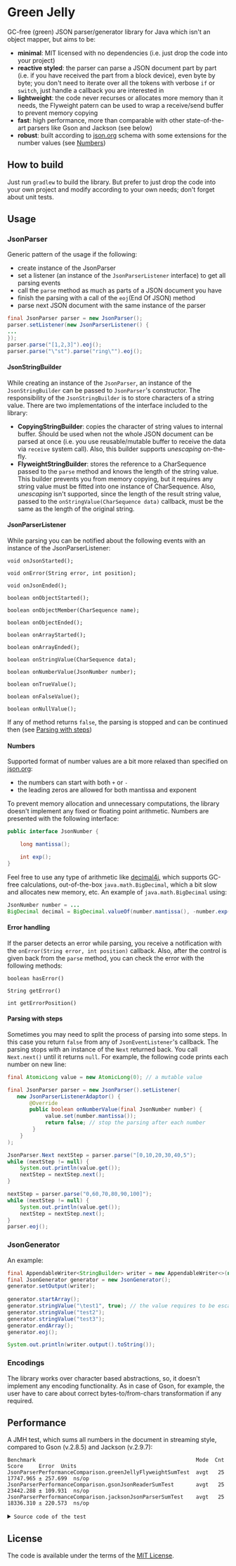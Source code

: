 # Green Jelly

GC-free (green) JSON parser/generator library for Java which isn't an object mapper, but aims to be:

* **minimal**: MIT licensed with no dependencies (i.e. just drop the code into your project)
* **reactive styled**: the parser can parse a JSON document part by part (i.e. if you have received the part from a block device), even byte by byte; you don't need to iterate over all the tokens with verbose `if` or `switch`, just handle a callback you are interested in
* **lightweight**: the code never recurses or allocates more memory than it needs, the Flyweight patern can be used to wrap a receive/send buffer to prevent memory copying
* **fast**: high performance, more than comparable with other state-of-the-art parsers like Gson and Jackson (see below)
* **robust**: built according to [json.org](https://json.org/) schema with some extensions for the number values (see [Numbers](#numbers))

## How to build

Just run `gradlew` to build the library. But prefer to just drop the code into your own project and modify according to your own needs; don't forget about unit tests.

## Usage

### JsonParser

Generic pattern of the usage if the following:
* create instance of the JsonParser
* set a listener (an instance of the `JsonParserListener` interface) to get all parsing events
* call the `parse` method as much as parts of a JSON document you have
* finish the parsing with a call of the `eoj`(End Of JSON) method
* parse next JSON document with the same instance of the parser

```java
final JsonParser parser = new JsonParser();
parser.setListener(new JsonParserListener() {
...
});
parser.parse("[1,2,3]").eoj();
parser.parse("\"st").parse("ring\"").eoj();
```
#### JsonStringBuilder

While creating an instance of the `JsonParser`, an instance of the `JsonStringBuilder` can be passed to `JsonParser`'s constructor. The responsibility of the `JsonStringBuilder` is to store characters of a string value. There are two implementations of the interface included to the library:

* **CopyingStringBuilder**: copies the character of string values to internal buffer. Should be used when not the whole JSON document can be parsed at once (i.e. you use reusable/mutable buffer to receive the data via `receive` system call). Also, this builder supports *unescaping* on-the-fly.
* **FlyweightStringBuilder**: stores the reference to a CharSequence passed to the `parse` method and knows the length of the string value. This builder prevents you from memory copying, but it requires any string value must be fitted into one instance of CharSequence. Also, *unescaping* isn't supported, since the length of the result string value, passed to the `onStringValue(CharSequence data)` callback, must be the same as the length of the original string.

#### JsonParserListener

While parsing you can be notified about the following events with an instance of the JsonParserListener:

```
void onJsonStarted();

void onError(String error, int position);

void onJsonEnded();

boolean onObjectStarted();

boolean onObjectMember(CharSequence name);

boolean onObjectEnded();

boolean onArrayStarted();

boolean onArrayEnded();

boolean onStringValue(CharSequence data);

boolean onNumberValue(JsonNumber number);

boolean onTrueValue();

boolean onFalseValue();

boolean onNullValue();
```
If any of method returns `false`, the parsing is stopped and can be continued then (see [Parsing with steps](#parsing-with-steps))

#### Numbers

Supported format of number values are a bit more relaxed than specified on  [json.org](https://json.org/):
* the numbers can start with both `+` or `-`
* the leading zeros are allowed for both mantissa and exponent

To prevent memory allocation and unnecessary computations, the library doesn't implement any fixed or floating point arithmetic. Numbers are presented with the following interface:
```java
public interface JsonNumber {

    long mantissa();

    int exp();
}
```
Feel free to use any type of arithmetic like [decimal4j](https://github.com/tools4j/decimal4j), which supports GC-free calculations, out-of-the-box `java.math.BigDecimal`, which a bit slow and allocates new memory, etc. An example of `java.math.BigDecimal` using:

```java
JsonNumber number = ...
BigDecimal decimal = BigDecimal.valueOf(number.mantissa(), -number.exp());
```

#### Error handling

If the parser detects an error while parsing, you receive a notification with the `onError(String error, int position)` callback. Also, after the control is given back from the `parse` method, you can check the error with the following methods:
```
boolean hasError()

String getError()
    
int getErrorPosition()
```
#### Parsing with steps
Sometimes you may need to split the process of parsing into some steps. In this case you return `false` from any of `JsonEventListener`'s callback. The parsing stops with an instance of the `Next` returned back. You call `Next.next()` until it returns `null`. For example, the following code prints each number on new line:

```java
final AtomicLong value = new AtomicLong(0); // a mutable value

final JsonParser parser = new JsonParser().setListener(
   new JsonParserListenerAdaptor() {
       @Override
       public boolean onNumberValue(final JsonNumber number) {
            value.set(number.mantissa());
            return false; // stop the parsing after each number
        }
    }
);

JsonParser.Next nextStep = parser.parse("[0,10,20,30,40,5");
while (nextStep != null) {
    System.out.println(value.get());
    nextStep = nextStep.next();
}

nextStep = parser.parse("0,60,70,80,90,100]");
while (nextStep != null) {
    System.out.println(value.get());
    nextStep = nextStep.next();
}
parser.eoj();
```

### JsonGenerator

An example:
```java
final AppendableWriter<StringBuilder> writer = new AppendableWriter<>(new StringBuilder());
final JsonGenerator generator = new JsonGenerator();
generator.setOutput(writer);
       
generator.startArray();
generator.stringValue("\test1", true); // the value requires to be escaped
generator.stringValue("test2");
generator.stringValue("test3");
generator.endArray();
generator.eoj();

System.out.println(writer.output().toString());
```

### Encodings

The library works over character based abstractions, so, it doesn't implement any encoding functionality. As in case of Gson, for example, the user have to care about correct bytes-to/from-chars transformation if any required.

## Performance

A JMH test, which sums all numbers in the document in streaming style, compared to Gson (v.2.8.5) and Jackson (v.2.9.7):
```
Benchmark                                                   Mode  Cnt      Score     Error  Units
JsonParserPerformanceComparison.greenJellyFlyweightSumTest  avgt   25  17747.965 ± 257.699  ns/op
JsonParserPerformanceComparison.gsonJsonReaderSumTest       avgt   25  23442.288 ± 109.931  ns/op
JsonParserPerformanceComparison.jacksonJsonParserSumTest    avgt   25  18336.310 ± 220.573  ns/op
```

<details><summary markdown="span"><code>Source code of the test</code></summary>
<p>

```java
import com.fasterxml.jackson.core.JsonFactory;
import com.google.gson.stream.JsonReader;
import com.google.gson.stream.JsonToken;
import java.io.IOException;
import java.io.StringReader;
import java.util.concurrent.TimeUnit;
import org.green.jelly.FlyweightStringBuilder;
import org.green.jelly.JsonNumber;
import org.green.jelly.JsonParser;
import org.green.jelly.JsonParserListenerAdaptor;
import org.openjdk.jmh.annotations.Benchmark;
import org.openjdk.jmh.annotations.BenchmarkMode;
import org.openjdk.jmh.annotations.Level;
import org.openjdk.jmh.annotations.Mode;
import org.openjdk.jmh.annotations.OutputTimeUnit;
import org.openjdk.jmh.annotations.Scope;
import org.openjdk.jmh.annotations.Setup;
import org.openjdk.jmh.annotations.State;
import org.openjdk.jmh.annotations.TearDown;

@BenchmarkMode(Mode.AverageTime)
@OutputTimeUnit(TimeUnit.NANOSECONDS)
public class JsonParserPerformanceComparison {

    public static final String JSON = "[\n"
        + "  {\"property1\":100,\"property2\":200,\"property3\":300,\"property4\":[400,500,600,700],\"property5\":true},\n"
        + "  {\"property1\":100,\"property2\":200,\"property3\":300,\"property4\":[400,500,600,700],\"property5\":false},\n"
        + "  {\"property1\":100,\"property2\":200,\"property3\":300,\"property4\":[400,500,600,700],\"property5\":true},\n"
        + "  {\"property1\":100,\"property2\":200,\"property3\":300,\"property4\":[400,500,600,700],\"property5\":false},\n"
        + "  {\"property1\":100,\"property2\":200,\"property3\":300,\"property4\":[400,500,600,700],\"property5\":true},\n"
        + "  {\"property1\":100,\"property2\":200,\"property3\":300,\"property4\":[400,500,600,700],\"property5\":false},\n"
        + "  {\"property1\":100,\"property2\":200,\"property3\":300,\"property4\":[400,500,600,700],\"property5\":true},\n"
        + "  {\"property1\":100,\"property2\":200,\"property3\":300,\"property4\":[400,500,600,700],\"property5\":false},\n"
        + "  {\"property1\":100,\"property2\":200,\"property3\":300,\"property4\":[400,500,600,700],\"property5\":true},\n"
        + "  {\"property1\":100,\"property2\":200,\"property3\":300,\"property4\":[400,500,600,700],\"property5\":false},\n"
        + "  {\"property1\":100,\"property2\":200,\"property3\":300,\"property4\":[400,500,600,700],\"property5\":true},\n"
        + "  {\"property1\":100,\"property2\":200,\"property3\":300,\"property4\":[400,500,600,700],\"property5\":false},\n"
        + "  {\"property1\":100,\"property2\":200,\"property3\":300,\"property4\":[400,500,600,700],\"property5\":true},\n"
        + "  {\"property1\":100,\"property2\":200,\"property3\":300,\"property4\":[400,500,600,700],\"property5\":false},\n"
        + "  {\"property1\":100,\"property2\":200,\"property3\":300,\"property4\":[400,500,600,700],\"property5\":true},\n"
        + "  {\"property1\":100,\"property2\":200,\"property3\":300,\"property4\":[400,500,600,700],\"property5\":false},\n"
        + "  {\"property1\":100,\"property2\":200,\"property3\":300,\"property4\":[400,500,600,700],\"property5\":true},\n"
        + "  {\"property1\":100,\"property2\":200,\"property3\":300,\"property4\":[400,500,600,700],\"property5\":false},\n"
        + "  {\"property1\":100,\"property2\":200,\"property3\":300,\"property4\":[400,500,600,700],\"property5\":true},\n"
        + "  {\"property1\":100,\"property2\":200,\"property3\":300,\"property4\":[400,500,600,700],\"property5\":false},\n"
        + "  {\"property1\":100,\"property2\":200,\"property3\":300,\"property4\":[400,500,600,700],\"property5\":true},\n"
        + "  {\"property1\":100,\"property2\":200,\"property3\":300,\"property4\":[400,500,600,700],\"property5\":false},\n"
        + "  {\"property1\":100,\"property2\":200,\"property3\":300,\"property4\":[400,500,600,700],\"property5\":true},\n"
        + "  {\"property1\":100,\"property2\":200,\"property3\":300,\"property4\":[400,500,600,700],\"property5\":false},\n"
        + "  {\"property1\":100,\"property2\":200,\"property3\":300,\"property4\":[400,500,600,700],\"property5\":true},\n"
        + "  {\"property1\":100,\"property2\":200,\"property3\":300,\"property4\":[400,500,600,700],\"property5\":false},\n"
        + "  {\"property1\":100,\"property2\":200,\"property3\":300,\"property4\":[400,500,600,700],\"property5\":true},\n"
        + "  {\"property1\":100,\"property2\":200,\"property3\":300,\"property4\":[400,500,600,700],\"property5\":false},\n"
        + "  {\"property1\":100,\"property2\":200,\"property3\":300,\"property4\":[400,500,600,700],\"property5\":true},\n"
        + "  {\"property1\":100,\"property2\":200,\"property3\":300,\"property4\":[400,500,600,700],\"property5\":false},\n"
        + "  {\"property1\":100,\"property2\":200,\"property3\":300,\"property4\":[400,500,600,700],\"property5\":true},\n"
        + "  {\"property1\":100,\"property2\":200,\"property3\":300,\"property4\":[400,500,600,700],\"property5\":false},\n"
        + "  {\"property1\":100,\"property2\":200,\"property3\":300,\"property4\":[400,500,600,700],\"property5\":true},\n"
        + "  {\"property1\":100,\"property2\":200,\"property3\":300,\"property4\":[400,500,600,700],\"property5\":false},\n"
        + "  {\"property1\":100,\"property2\":200,\"property3\":300,\"property4\":[400,500,600,700],\"property5\":true},\n"
        + "  {\"property1\":100,\"property2\":200,\"property3\":300,\"property4\":[400,500,600,700],\"property5\":false},\n"
        + "  {\"property1\":100,\"property2\":200,\"property3\":300,\"property4\":[400,500,600,700],\"property5\":true},\n"
        + "  {\"property1\":100,\"property2\":200,\"property3\":300,\"property4\":[400,500,600,700],\"property5\":false},\n"
        + "  {\"property1\":100,\"property2\":200,\"property3\":300,\"property4\":[400,500,600,700],\"property5\":true},\n"
        + "  {\"property1\":100,\"property2\":200,\"property3\":300,\"property4\":[400,500,600,700],\"property5\":false}\n"
        + "]";

    @State(Scope.Thread)
    public static class JellyFlyweightSum extends JsonParserListenerAdaptor {

        public JsonParser parser;
        public long value;

        @Setup(Level.Invocation)
        public void doSetup() {
            value = 0;
            parser = new JsonParser(new FlyweightStringBuilder());
            parser.setListener(this);
        }

        @TearDown(Level.Invocation)
        public void doTearDown() {
            parser.eoj();
        }

        @Override
        public boolean onNumberValue(final JsonNumber number) {
            value += number.mantissa();
            return true;
        }
    }

    @State(Scope.Thread)
    public static class GsonSum {
        JsonReader reader;
        long value;

        @Setup(Level.Invocation)
        public void doSetup() {
            value = 0;
            reader = new JsonReader(new StringReader(JSON));
        }

        @TearDown(Level.Invocation)
        public void doTearDown() throws IOException {
            reader.close();
        }
    }

    @State(Scope.Thread)
    public static class JacksonSum {
        com.fasterxml.jackson.core.JsonParser parser;
        long value;

        @Setup(Level.Invocation)
        public void doSetup() throws Exception {
            value = 0;
            JsonFactory factory = new JsonFactory();
            parser = factory.createParser(JSON);
        }

        @TearDown(Level.Invocation)
        public void doTearDown() throws Exception {
            parser.close();
        }
    }

    @Benchmark
    public void greenJellyFlyweightSumTest(final JellyFlyweightSum sum) {
        sum.parser.parse(JSON);
    }
    
    @Benchmark
    public void gsonJsonReaderSumTest(final GsonSum sum) throws IOException {
        final JsonReader reader = sum.reader;
        _end:
        while (true) {
            final JsonToken token = reader.peek();
            switch (token) {
                case BEGIN_ARRAY:
                    reader.beginArray();
                    break;
                case END_ARRAY:
                    reader.endArray();
                    break;
                case BEGIN_OBJECT:
                    reader.beginObject();
                    break;
                case END_OBJECT:
                    reader.endObject();
                    break;
                case NAME:
                    reader.skipValue();
                    break;
                case STRING:
                    reader.skipValue();
                    break;
                case NUMBER:
                    sum.value += reader.nextLong();
                    break;
                case BOOLEAN:
                    reader.skipValue();
                    break;
                case NULL:
                    reader.skipValue();
                    break;
                case END_DOCUMENT:
                    break _end;
            }
        }
    }

    @Benchmark
    public void jacksonJsonParserSumTest(final JacksonSum sum) throws IOException {
        final com.fasterxml.jackson.core.JsonParser parser = sum.parser;
        com.fasterxml.jackson.core.JsonToken token;
        while ((token = parser.nextToken()) != null) {
            if (token == com.fasterxml.jackson.core.JsonToken.VALUE_NUMBER_INT) {
                sum.value += parser.getLongValue();
            }
        }
    }
}
```
</p>
</details>

## License
The code is available under the terms of the [MIT License](http://opensource.org/licenses/MIT).

